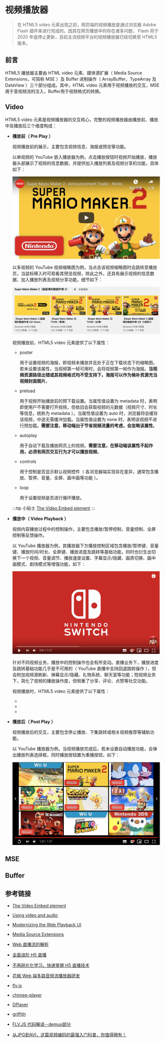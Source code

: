 # 视频播放器

> 在 HTML5 video 元素出现之前，网页端的视频播放是通过浏览器  Adobe Flash 插件来进行完成的。因其在网页播放中的存在诸多问题， Flash 将于2020 年底停止更新，目前主流视频平台的视频播放器已经切换至 HTML5 版本。

## 前言

HTML5 播放器主要由 HTML video 元素、媒体源扩展（ Media Source Extensions，可简称 MSE ）及 Buffer 进制操作（ ArrayBuffer、TypeArray 及 DataView ）三个部分组成。其中，HTML video 元素用于视频播放的交互，MSE 用于音视频流的注入，Buffer用于视频格式的转换。

## Video

HTML5 video 元素是视频播放器的交互核心，完整的视频播放器由播放前、播放中及播放后三个维度构成：

- **播放前（ Pre Play ）**

  视频播放前的展示，主要包含视频信息、海报或预览等功能。

  以单视频的 YouTube 嵌入播放器为例，点击播放按钮时视频开始播放，播放器头部展示了视频的信息数据，并提供加入播放列表及视频分享的功能，具体如下：

  ![](./img/video_1.png)

  以多视频的 YouTube 视频缩略图为例，当点击该视频缩略图时会跳转至播放页，当鼠标移入时可观看其预览视频，除此之外，还具有展示视频的信息数据、加入播放列表及视频分享功能，细节如下：

  ![](./img/video_2.png)

  视频播放前，HTML5 video 元素提供了以下属性：

  - poster 

    用于设置视频的海报，即视频未播放并且处于正在下载状态下的缩略图。若未设置该属性，当视频第一帧可用时，会将视频第一帧作为海报。**当视频资源路径出错或其视频格式均不受支持下，海报可以作为候补资源充当视频封面图片**。
  
  - preload
    
    用于视频开始播放前的预下载设置。当属性值设置为 metadata 时，表明即使用户不需要打开视频，但依旧会获取视频的元数据（视频尺寸、时长等信息，统称为 metadata ）。当属性值设置为 auto 时，浏览器将会缓存该视频，中途无需缓冲加载。当属性值设置为 none 时，表明该视频不进行预加载。**需要注意，移动端出于节省视频流量的考虑，会忽略该属性**。

  - autoplay

    用于自动下载及播放网页上的视频。**需要注意，在移动端该属性不起作用，必须有网页交互行为才可以播放视频**。

  - controls

    用于控制是否显示默认视频控件（ 各浏览器端实现存在差异，通常包含播放、暂停、音量、全屏、画中画等功能 ）。

  - loop

    用于设置视频是否进行循环播放。

  :::tip 小贴士
  [The Video Embed element](https://developer.mozilla.org/en-US/docs/Web/HTML/Element/video#Attributes)
  :::

- **播放中（ Video Playback ）**

  视频内容播放过程中的控制操作，主要包含播放/暂停控制、音量控制、全屏控制等反馈操作。

  以 YouTube 播放器为例，其播放器下方播放控制区域包含播放/暂停键、音量键、播放时间/时长、全屏键、播放进度及跳转等基础功能，同时也衍生出切换下一个视频、音量调节、播放速度设置、字幕显示/隐藏、画质切换、画中画模式、剧场模式等增强功能，如下：

  ![](./img/video_3.png)

  针对不同视频业务，播放中的控制操作也会有所变动。直播业务下，播放进度及跳转基础功能几乎是不可用的（ YouTube 直播中支持回退跳转操作 ），但会附加视频源刷新、弹幕显示/隐藏、礼物系统、聊天室等功能；短视频业务下，简化了视频的播放操作度，但侧重了分享、评论、点赞等社交功能。

  视频播放时，HTML5 video 元素提供了以下属性：

  - 

  - 

  - 

- **播放后（ Post Play ）**

  视频播放后的交互，主要包含停止播放、下集跳转或相关视频推荐等辅助功能。

  以 YouTube 播放器为例，当视频播放完成后，若未设置自动播放功能，会弹出播放列表选择框，同时播放按钮置为重播按钮，如下：

  ![](./img/video_4.png)



## MSE

## Buffer

## 参考链接

- [The Video Embed element](https://developer.mozilla.org/en-US/docs/Web/HTML/Element/video)

- [Using video and audio](https://developers.google.com/web/fundamentals/media/video)

- [Modernizing the Web Playback UI](https://medium.com/netflix-techblog/modernizing-the-web-playback-ui-1ad2f184a5a0)

- [Media Source Extensions](https://developers.google.com/web/fundamentals/media/mse/basics)

- [Web 直播流的解析](https://zhuanlan.zhihu.com/p/26390382)

- [全面进阶 H5 直播](https://zhuanlan.zhihu.com/p/26123053)

- [不再碎片化学习，快速掌握 H5 直播技术](https://zhuanlan.zhihu.com/p/29794002)

- [花椒 Web 端多路音频流播放器研发](https://zhuanlan.zhihu.com/p/80923152)

- [flv.js](https://github.com/Bilibili/flv.js/)

- [chimee-player](https://github.com/Chimeejs/chimee)

- [DPlayer](https://github.com/MoePlayer/DPlayer)

- [griffith](https://github.com/zhihu/griffith)

- [FLV.JS 代码解读--demux部分](https://zhuanlan.zhihu.com/p/24429290)

- [从JPG到AVI，这篇视频编码的最强入门科普，你值得拥有！](https://zhuanlan.zhihu.com/p/44878961)

